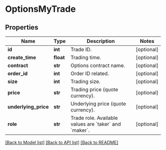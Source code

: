 # OptionsMyTrade

## Properties
Name | Type | Description | Notes
------------ | ------------- | ------------- | -------------
**id** | **int** | Trade ID. | [optional] 
**create_time** | **float** | Trading time. | [optional] 
**contract** | **str** | Options contract name. | [optional] 
**order_id** | **int** | Order ID related. | [optional] 
**size** | **int** | Trading size. | [optional] 
**price** | **str** | Trading price (quote currency). | [optional] 
**underlying_price** | **str** | Underlying price (quote currency). | [optional] 
**role** | **str** | Trade role. Available values are &#x60;taker&#x60; and &#x60;maker&#x60;. | [optional] 

[[Back to Model list]](../README.md#documentation-for-models) [[Back to API list]](../README.md#documentation-for-api-endpoints) [[Back to README]](../README.md)


